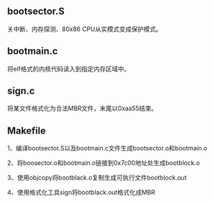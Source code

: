 ## bootsector.S

关中断、内存探测、80x86 CPU从实模式变成保护模式。

## bootmain.c

将elf格式的内核代码读入到指定内存区域中。

## sign.c

将某文件格式化为合法MBR文件，末尾以0xaa55结束。

## Makefile

1、编译bootsector.S以及bootmain.c文件生成bootsector.o和bootmain.o

2、将boosector.o和bootmain.o链接到0x7c00地址处生成bootblock.o

3、使用objcopy将bootblack.o复制生成可执行文件bootblock.out

4、使用格式化工具sign将bootblack.out格式化成MBR



